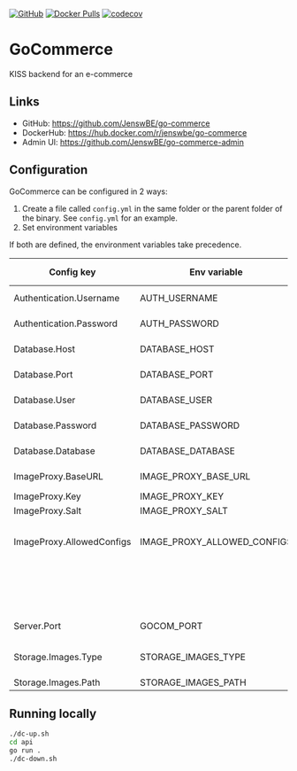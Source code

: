 [![GitHub](https://img.shields.io/github/license/JenswBE/go-commerce)](https://github.com/JenswBE/go-commerce)
[![Docker Pulls](https://img.shields.io/docker/pulls/jenswbe/go-commerce)](https://hub.docker.com/r/jenswbe/go-commerce)
[![codecov](https://codecov.io/gh/JenswBE/go-commerce/branch/main/graph/badge.svg?token=S2oyV1sTWU)](https://codecov.io/gh/JenswBE/go-commerce)

# GoCommerce

KISS backend for an e-commerce

## Links

- GitHub: https://github.com/JenswBE/go-commerce
- DockerHub: https://hub.docker.com/r/jenswbe/go-commerce
- Admin UI: https://github.com/JenswBE/go-commerce-admin

## Configuration

GoCommerce can be configured in 2 ways:

1. Create a file called `config.yml` in the same folder or the parent folder of the binary. See `config.yml` for an example.
2. Set environment variables

If both are defined, the environment variables take precedence.

| Config key                | Env variable                | Description                                                                          | Default value  |
| ------------------------- | --------------------------- | ------------------------------------------------------------------------------------ | -------------- |
| Authentication.Username   | AUTH_USERNAME               | Basic auth username for the `/admin` paths                                           |                |
| Authentication.Password   | AUTH_PASSWORD               | Basic auth password for the `/admin` paths                                           |                |
| Database.Host             | DATABASE_HOST               | Hostname of the Postgres datatabase                                                  |                |
| Database.Port             | DATABASE_PORT               | Port of the Postgres datatabase                                                      | 5432           |
| Database.User             | DATABASE_USER               | Username for the Postgres datatabase                                                 |                |
| Database.Password         | DATABASE_PASSWORD           | Password for the Postgres datatabase                                                 |                |
| Database.Database         | DATABASE_DATABASE           | Database name for the Postgres datatabase                                            |                |
| ImageProxy.BaseURL        | IMAGE_PROXY_BASE_URL        | Base URL of your [Imgproxy instance](https://docs.imgproxy.net/)                     | /images/       |
| ImageProxy.Key            | IMAGE_PROXY_KEY             | [Signing key for Imgproxy](https://docs.imgproxy.net/configuration?id=url-signature) |                |
| ImageProxy.Salt           | IMAGE_PROXY_SALT            | [Salt for Imgproxy](https://docs.imgproxy.net/configuration?id=url-signature)        |                |
| ImageProxy.AllowedConfigs | IMAGE_PROXY_ALLOWED_CONFIGS | Comma-separated list of allowed image configs in format width:height:resizingType.   |                |
|                           |                             | Example "100:100:FILL,300:200:FIT". Use "\*" if not limiting the configs.            |                |
| Server.Port               | GOCOM_PORT                  | HTTP port on which the GoCommerce API listens                                        | 8080           |
| Storage.Images.Type       | STORAGE_IMAGES_TYPE         | Type of storage used for storing images. Currently only "fs" is supported.           | fs             |
| Storage.Images.Path       | STORAGE_IMAGES_PATH         | Path for storing images                                                              | ./files/images |

## Running locally

```bash
./dc-up.sh
cd api
go run .
./dc-down.sh
```
